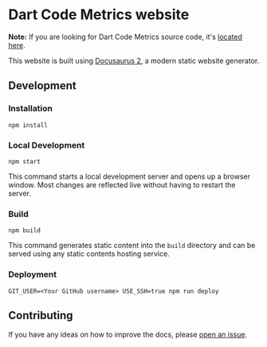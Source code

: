 # Dart Code Metrics website

**Note:** If you are looking for Dart Code Metrics source code, it's [located here](https://github.com/dart-code-checker/dart-code-metrics).

This website is built using [Docusaurus 2](https://docusaurus.io/), a modern static website generator.

## Development

### Installation

```console
npm install
```

### Local Development

```console
npm start
```

This command starts a local development server and opens up a browser window. Most changes are reflected live without having to restart the server.

### Build

```console
npm build
```

This command generates static content into the `build` directory and can be served using any static contents hosting service.

### Deployment

```console
GIT_USER=<Your GitHub username> USE_SSH=true npm run deploy
```

## Contributing

If you have any ideas on how to improve the docs, please [open an issue](https://github.com/dart-code-checker/dart-code-metrics/issues/new).
